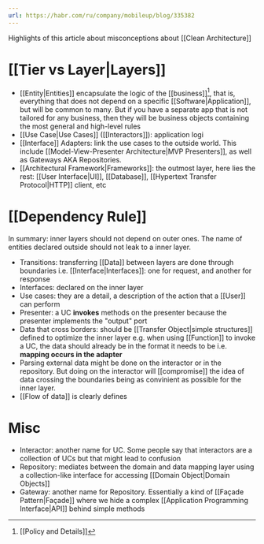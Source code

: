 ```yaml
---
url: https://habr.com/ru/company/mobileup/blog/335382
---
```


Highlights of this article about misconceptions about [[Clean Architecture]]

# [[Tier vs Layer|Layers]]

- [[Entity|Entities]] encapsulate the logic of the [[business]][^1], that is, everything that does not depend on a specific [[Software|Application]], but will be common to many. But if you have a separate app that is not tailored for any business, then they will be business objects containing the most general and high-level rules
- [[Use Case|Use Cases]] ([[Interactors]]): application logi
- [[Interface]] Adapters: link the use cases to the outside world. This include [[Model-View-Presenter Architecture|MVP Presenters]], as well as Gateways AKA Repositories.
- [[Architectural Framework|Frameworks]]: the outmost layer, here lies the rest: [[User Interface|UI]], [[Database]], [[Hypertext Transfer Protocol|HTTP]] client, etc

# [[Dependency Rule]]

In summary: inner layers should not depend on outer ones. The name of entities declared outside should not leak to a inner layer.

- Transitions: transferring [[Data]] between layers are done through boundaries i.e. [[Interface|Interfaces]]: one for request, and another for response
- Interfaces: declared on the inner layer
- Use cases: they are a detail, a description of the action that a [[User]] can perform
- Presenter: a UC **invokes** methods on the presenter because the presenter implements the "output" port
- Data that cross borders: should be [[Transfer Object|simple structures]] defined to optimize the inner layer e.g. when using [[Function]] to invoke a UC, the data should already be in the format it needs to be i.e. **mapping occurs in the adapter**
- Parsing external data might be done on the interactor or in the repository. But doing on the interactor will [[compromise]] the idea of data crossing the boundaries being as convinient as possible for the inner layer.
- [[Flow of data]] is clearly defines

# Misc

- Interactor: another name for UC. Some people say that interactors are a collection of UCs but that might lead to confusion
- Repository: mediates between the domain and data mapping layer using a collection-like interface for accessing [[Domain Object|Domain Objects]]
- Gateway: another name for Repository. Essentially a kind of [[Façade Pattern|Façade]] where we hide a complex [[Application Programming Interface|API]] behind simple methods

[^1]: [[Policy and Details]]
